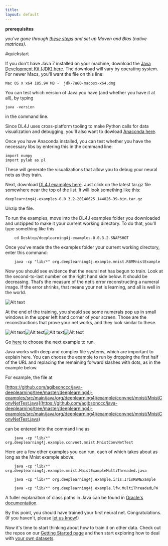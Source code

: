 ```yaml
---
title:
layout: default
---
```


**prerequisites**

*you've gone through [these steps](../gettingstarted.html) and set up Maven and Blas (native matrices).*

#quickstart

If you don't have Java 7 installed on your machine, download the [Java Development Kit (JDK) here](http://www.oracle.com/technetwork/java/javase/downloads/jdk7-downloads-1880260.html). The download will vary by operating system. For newer Macs, you'll want the file on this line:

	Mac OS X x64 185.94 MB -  jdk-7u60-macosx-x64.dmg

You can test which version of Java you have (and whether you have it at all), by typing 

	java -version

in the command line.

Since DL4J uses cross-platform tooling to make Python calls for data visualization and debugging, you'll also want to dowload [Anaconda here](http://continuum.io/downloads).

Once you have Anaconda installed, you can test whether you have the necessary libs by entering this in the command line:

	import numpy
	import pylab as pl

These will generate the visualizations that allow you to debug your neural nets as they train. 

Next, download [DL4J examples here](https://oss.sonatype.org/content/repositories/snapshots/org/deeplearning4j/deeplearning4j-examples/0.0.3.2-SNAPSHOT/). Just click on the latest tar.gz file somewhere near the top of the list. It will look something like this:

	deeplearning4j-examples-0.0.3.2-20140625.144826-39-bin.tar.gz

Unzip the file.

To run the examples, move into the DL4J examples folder you downloaded and unzipped to make it your current working directory. To do that, you'll type something like this

		cd Desktop/deeplearning4j-examples-0.0.3.2-SNAPSHOT

Once you've made the the examples folder your current working directory, enter this command:

		java -cp "lib/*" org.deeplearning4j.example.mnist.RBMMnistExample

Now you should see evidence that the neural net has begun to train. Look at the second-to-last number on the right hand side below. It should be decreasing. That’s the measure of the net’s error reconstructing a numeral image. If the error shrinks, that means your net is learning, and all is well in the world.

![Alt text](../img/learning.png)

At the end of the training, you should see some numerals pop up in small windows in the upper left hand corner of your screen. Those are the reconstructions that prove your net works, and they look similar to these.

![Alt text](../img/two.png)![Alt text](../img/nine.png)![Alt text](../img/three.png)![Alt text](../img/one.png)

Go [here](https://github.com/agibsonccc/java-deeplearning/tree/master/deeplearning4j-examples/src/main/java/org/deeplearning4j/example/) to choose the next example to run.

Java works with deep and complex file systems, which are important to explain here. You can choose the example to run by dropping the first half of the URL and replacing the remaining forward slashes with dots, as in the example below.

For example, the file at 

[https://github.com/agibsonccc/java-deeplearning/tree/master/deeplearning4j-examples/src/main/java/org/deeplearning4j/example/convnet/mnist/MnistConvNetTest.java](https://github.com/agibsonccc/java-deeplearning/tree/master/deeplearning4j-examples/src/main/java/org/deeplearning4j/example/convnet/mnist/MnistConvNetTest.java)

can be entered into the command line as 

		java -cp "lib/*" org.deeplearning4j.example.convnet.mnist.MnistConvNetTest
		
Here are a few other examples you can run, each of which takes about as long as the Mnist example above:

		java -cp "lib/*" org.deeplearning4j.example.mnist.MnistExampleMultiThreaded.java
		
		java -cp "lib/*" org.deeplearning4j.example.iris.IrisRBMExample
		
		java -cp "lib/*" org.deeplearning4j.example.lfw.MultiThreadedLFW

A fuller explanation of class paths in Java can be found in [Oracle's  documentation](http://docs.oracle.com/javase/8/docs/technotes/tools/windows/classpath.html).

By this point, you should have trained your first neural net. Congratulations. (If you haven't, please [let us know](groups.google.com/forum/#!forum/deeplearning4j)!)

Now it's time to start thinking about how to train it on other data. Check out the repos on our [Getting Started page](../gettingstarted.html) and then start exploring how to deal with [your own datasets](../customdatasets.html).
